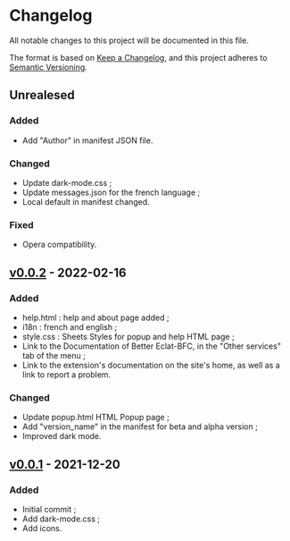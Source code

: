 # Changelog
All notable changes to this project will be documented in this file.

The format is based on [Keep a Changelog](https://keepachangelog.com/en/1.0.0/), and this project adheres to [Semantic Versioning](https://semver.org/spec/v2.0.0.html).

## Unrealesed
### Added
- Add "Author" in manifest JSON file.

### Changed
- Update dark-mode.css ;
- Update messages.json for the french language ;
- Local default in manifest changed.

### Fixed
- Opera compatibility.

## [v0.0.2] - 2022-02-16
### Added
- help.html : help and about page added ;
- i18n : french and english ;
- style.css : Sheets Styles for popup and help HTML page ;
- Link to the Documentation of Better Eclat-BFC, in the "Other services" tab of the menu ;
- Link to the extension's documentation on the site's home, as well as a link to report a problem.

### Changed
- Update popup.html HTML Popup page ;
- Add "version_name" in the manifest for beta and alpha version ;
- Improved dark mode.

## [v0.0.1] - 2021-12-20
### Added
- Initial commit ;
- Add dark-mode.css ;
- Add icons.

[v0.0.2]: https://github.com/Florian-COLLIN/eclat-bfc-extension/releases/tag/v0.0.2
[v0.0.1]: https://github.com/Florian-COLLIN/eclat-bfc-extension/releases/tag/v0.0.1
